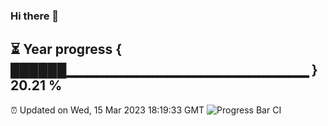 ### Hi there 👋
⏳ Year progress { ██████▁▁▁▁▁▁▁▁▁▁▁▁▁▁▁▁▁▁▁▁▁▁▁▁ } 20.21 %
---
⏰ Updated on Wed, 15 Mar 2023 18:19:33 GMT
![Progress Bar CI](https://github.com/liununu/liununu/workflows/Progress%20Bar%20CI/badge.svg)
